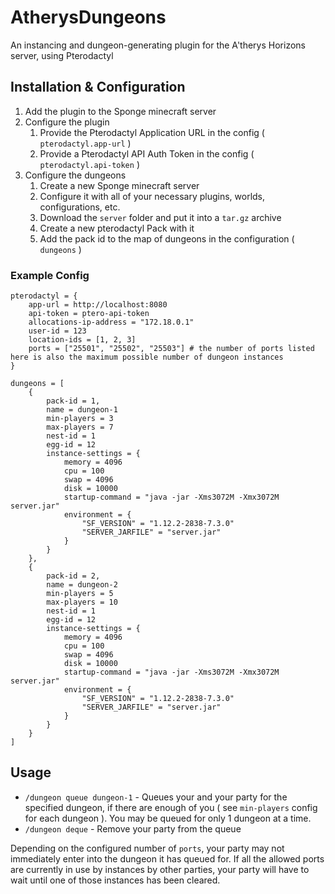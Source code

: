 # AtherysDungeons
An instancing and dungeon-generating plugin for the A'therys Horizons server, using Pterodactyl

## Installation & Configuration

1. Add the plugin to the Sponge minecraft server
2. Configure the plugin
    1. Provide the Pterodactyl Application URL in the config ( `pterodactyl.app-url` )
    2. Provide a Pterodactyl API Auth Token in the config ( `pterodactyl.api-token` )
3. Configure the dungeons
    1. Create a new Sponge minecraft server
    2. Configure it with all of your necessary plugins, worlds, configurations, etc.
    3. Download the `server` folder and put it into a `tar.gz` archive
    4. Create a new pterodactyl Pack with it
    4. Add the pack id to the map of dungeons in the configuration ( `dungeons` )
    
### Example Config

```hocon
pterodactyl = {
    app-url = http://localhost:8080
    api-token = ptero-api-token
    allocations-ip-address = "172.18.0.1"
    user-id = 123
    location-ids = [1, 2, 3]
    ports = ["25501", "25502", "25503"] # the number of ports listed here is also the maximum possible number of dungeon instances
}

dungeons = [
    {
        pack-id = 1,
        name = dungeon-1
        min-players = 3
        max-players = 7
        nest-id = 1
        egg-id = 12
        instance-settings = {
            memory = 4096
            cpu = 100
            swap = 4096
            disk = 10000
            startup-command = "java -jar -Xms3072M -Xmx3072M server.jar"
            environment = {
                "SF_VERSION" = "1.12.2-2838-7.3.0"
                "SERVER_JARFILE" = "server.jar"
            }
        }
    },
    {
        pack-id = 2,
        name = dungeon-2
        min-players = 5
        max-players = 10
        nest-id = 1
        egg-id = 12
        instance-settings = {
            memory = 4096
            cpu = 100
            swap = 4096
            disk = 10000
            startup-command = "java -jar -Xms3072M -Xmx3072M server.jar"
            environment = {
                "SF_VERSION" = "1.12.2-2838-7.3.0"
                "SERVER_JARFILE" = "server.jar"
            }
        }
    }
]
```

## Usage

* `/dungeon queue dungeon-1` - Queues your and your party for the specified dungeon, if there are enough of you ( see `min-players` config for each dungeon ). You may be queued for only 1 dungeon at a time.
* `/dungeon deque` - Remove your party from the queue

Depending on the configured number of `ports`, your party may not immediately enter into the dungeon it has queued for.
If all the allowed ports are currently in use by instances by other parties, your party will have to wait until one of those instances has been cleared.
